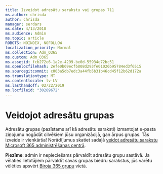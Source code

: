 ```yaml
---
title: Izveidot adresātu sarakstu vai grupas 711
ms.author: chrisda
author: chrisda
manager: serdars
ms.date: 4/13/2018
ms.audience: Admin
ms.topic: article
ROBOTS: NOINDEX, NOFOLLOW
localization_priority: Normal
ms.collection: Adm_O365
ms.custom: Adm_O365
ms.assetid: fcb272e6-1a2e-4299-be0d-55934e72bc51
ms.openlocfilehash: 2efe0b69ecfb808d293fe01026b95784ed3f6515
ms.sourcegitcommit: c003a5db7edc3a44fb5b31b46cd45f12b62d172a
ms.translationtype: MT
ms.contentlocale: lv-LV
ms.lasthandoff: 02/22/2019
ms.locfileid: "30209672"
---
```

# <a name="create-distribution-groups"></a>Veidojot adresātu grupas

Adresātu grupas (pazīstams arī kā adresātu saraksti) izmantojat e-pasta ziņojumu nogādāt cilvēkiem jūsu organizācijā, gan ārpus grupas. Tās izveide ir vienkārša! Norādījumus skatiet sadaļā [veidot adresātu sarakstu Microsoft 365 administrēšanas centrā](https://support.office.com/article/b1ffe755-59e5-4369-826d-825f145a8400).
  
 **Piezīme**: admin ir nepieciešams pārvaldīt adresātu grupu sastāvā. Ja vēlaties lietotājiem pārvaldīt savas grupas biedru sarakstus, jūs varētu vēlēties apsvērt [Biroja 365 grupu](https://support.office.com/article/b565caa1-5c40-40ef-9915-60fdb2d97fa2) vietā. 
  

